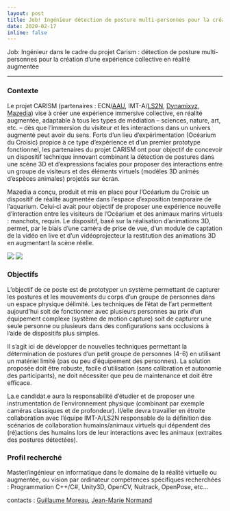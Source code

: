 ```yaml
---
layout: post
title: Job! Ingénieur détection de posture multi-personnes pour la création d’une expérience collective en réalité augmentée
date: 2020-02-17
inline: false
---
```



Job: Ingénieur dans le cadre du projet Carism : détection de posture multi-personnes pour la création d’une expérience collective en réalité augmentée 

***

### Contexte


Le projet CARISM (partenaires : ECN/[AAU](https://aau.archi.fr), IMT-A/[LS2N](https://www.ls2n.fr), [Dynamixyz](http://www.dynamixyz.com), [Mazedia](https://www.mazedia.fr)) vise à créer une expérience immersive collective, en réalité augmentée, adaptable à tous les types de médiation – sciences, nature, art, etc. – dès que l’immersion du visiteur et les interactions dans un univers augmenté peut avoir du sens. Forts d’un lieu d’expérimentation (Océarium du Croisic) propice à ce type d’expérience et d’un premier prototype fonctionnel, les partenaires du projet CARISM ont pour objectif de concevoir un dispositif technique innovant combinant la détection de postures dans une scène 3D et d’expressions faciales pour proposer des interactions entre un groupe de visiteurs et des éléments virtuels (modèles 3D animés d’espèces animales) projetés sur écran.

Mazedia a conçu, produit et mis en place pour l’Océarium du Croisic un dispositif de réalité augmentée dans l’espace d’exposition temporaire de l’aquarium. Celui‐ci avait pour objectif de proposer une expérience nouvelle d’interaction entre les visiteurs de l’Océarium et des animaux marins virtuels : manchots, requin.
Le dispositif, basé sur la réalisation d’animations 3D, permet, par le biais d’une caméra de prise de vue, d’un module de captation de la vidéo en live et d’un vidéoprojecteur la restitution des animations 3D en augmentant la scène réelle.

<div class="img_row">
    <img class="col two left" src="{{ site.baseurl }}/assets/img/carism-1.png"/>
    <img class="col one left" src="{{ site.baseurl }}/assets/img/carism-2.png"/>
</div>


### Objectifs

L’objectif de ce poste est de prototyper un système permettant de capturer les postures et les mouvements du corps d’un groupe de personnes dans un espace physique délimité. Les techniques de l’état de l’art permettent aujourd’hui soit de fonctionner avec plusieurs personnes au prix d’un équipement complexe (système de motion capture) soit de capturer une seule personne ou plusieurs dans des configurations sans occlusions à l’aide de dispositifs plus simples.

Il s’agit ici de développer de nouvelles techniques permettant la détermination de postures d’un petit groupe de personnes (4-6) en utilisant un matériel limité (pas ou peu d’équipement des personnes). La solution proposée doit être robuste, facile d’utilisation (sans calibration et autonomie des participants), ne doit nécessiter que peu de maintenance et doit être efficace.

La.e candidat.e aura la responsabilité d’étudier et de proposer une instrumentation de l’environnement physique (combinant par exemple caméras classiques et de profondeur). Il/elle devra travailler en étroite collaboration avec l’équipe IMT-A/LS2N responsable de la définition des scénarios de collaboration humains/animaux virtuels qui dépendent des (ré)actions des humains lors de leur interactions avec les animaux (extraites des postures détectées).


### Profil recherché

Master/ingénieur en informatique dans le domaine de la réalité virtuelle ou augmentée, ou vision par ordinateur
compétences spécifiques recherchées : Programmation C++/C#, Unity3D, OpenCV, Nuitrack, OpenPose, etc…

contacts : [Guillaume Moreau](mailto:guillaume.moreau@ec-nantes.fr), [Jean-Marie Normand](mailto:jean-marie.normand.ec-nantes.fr)

